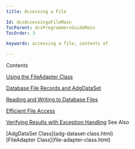 ```yaml
---
title: Accessing a File

Id: dcsAccessingaFileMain
TocParent: dcsProgrammersGuideMain
TocOrder: 3

keywords: accessing a file, contents of

---
```


Contents

[Using the FileAdapter Class](usingthe-file-adapter-class.html) 

[Database File Records and AdgDataSet](database-file-recordsand-adg-dataset.html) 

[Reading and Writing to Database Files](readingand-writingto-database-files.html) 

[Efficient File Access](efficient-file-access.html) 

[Verifying Results with Exception Handling](verifying-resultswith-exception-handling.html) 
See Also

<dl />
      [AdgDataSet Class](adg-dataset-class.html)
      <br />
      [FileAdapter Class](file-adapter-class.html)

